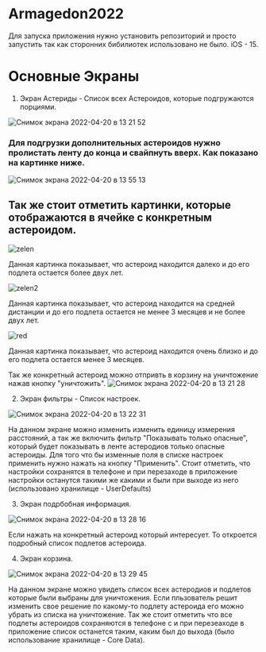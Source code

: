 # Armagedon2022


Для запуска приложения нужно установить репозиторий и просто запустить так как сторонних бибилиотек использовано не было. iOS - 15.

# Основные Экраны

1) Экран Астериды - Список всех Астероидов, которые подгружаются порциями.

![Снимок экрана 2022-04-20 в 13 21 52](https://user-images.githubusercontent.com/44827871/164208136-d7980c8b-0767-4aad-ab28-ce7c9c15a142.png)


 ### Для подгрузки дополнительных астероидов нужно пролистать ленту до конца и свайпнуть вверх. Как показано на картинке ниже.
 
 ![Снимок экрана 2022-04-20 в 13 55 13](https://user-images.githubusercontent.com/44827871/164216086-b3b4fa61-7d2e-4c3b-b90f-9730864cf3ca.png)




## Так же стоит отметить картинки, которые отображаются в ячейке с конкретным астероидом.



![zelen](https://user-images.githubusercontent.com/44827871/164206379-2b38f03d-4993-427e-9c65-56d368da8b8d.png)

Данная картинка показывает, что астероид находится далеко и до его подлета остается более двух лет.

![zelen2](https://user-images.githubusercontent.com/44827871/164206679-f0a01230-ad67-4de0-8085-b7c5827a5d60.png)

Данная картинка показывает, что астероид находится на средней дистанции и до его подлета остается не менее 3 месяцев и не более двух лет.

![red](https://user-images.githubusercontent.com/44827871/164206779-2cfa5417-7c9f-4930-aad7-eaa16edcfe55.png)

Данная картинка показывает, что астероид находится очень близко и до его подлета остается менее 3 месяцев.

Так же конкретный астероид можно отпривть в корзину на уничтожение нажав кнопку "уничтожить".
![Снимок экрана 2022-04-20 в 13 21 28](https://user-images.githubusercontent.com/44827871/164207890-8aa7f00a-970a-4cb0-9c10-b6b6affadbc5.png)


2) Экран фильтры - Список настроек.

![Снимок экрана 2022-04-20 в 13 22 31](https://user-images.githubusercontent.com/44827871/164208534-46861d35-1c39-4ab0-8e31-b2defee68615.png)

На данном экране можно изменить изменить единицу измерения расстояний, а так же включить фильтр "Показывать только опасные", который будет показывать в ленте астеродиов только опасные астероиды. Для того что бы изменные поля в списке настроек применить нужно нажать на кнопку "Применить". Стоит отметить, что настройки сохранятся в телефоне и при перезаходе в приложение настройки останутся такими же какими и были при выходе из него (использовано хранилище - UserDefaults)

3) Экран подрбобная информация.

![Снимок экрана 2022-04-20 в 13 28 16](https://user-images.githubusercontent.com/44827871/164211599-d906ac4a-fa9e-4777-8f80-364d7524091b.png)

Если нажать на конкретный астероид который интересует. То откроется подробный список подлетов астероида.

4) Экран корзина.

![Снимок экрана 2022-04-20 в 13 29 45](https://user-images.githubusercontent.com/44827871/164211872-47c08208-6eba-461f-bb02-9b7cfc6bc1ca.png)

На данном экране можно увидеть список всех астеродиов и подлетов которые были выбраны для уничтожения. Если пльзователь решит изменить свое решение по какому-то подлету астероида его можно убрать из списка на уничтожение. Так же стоит отметить что все подлеты астероидов сохраняются в телефоне с и при перезеаходе в приложение список останется таким, каким был до выхода (было использование хранилище - Core Data).

